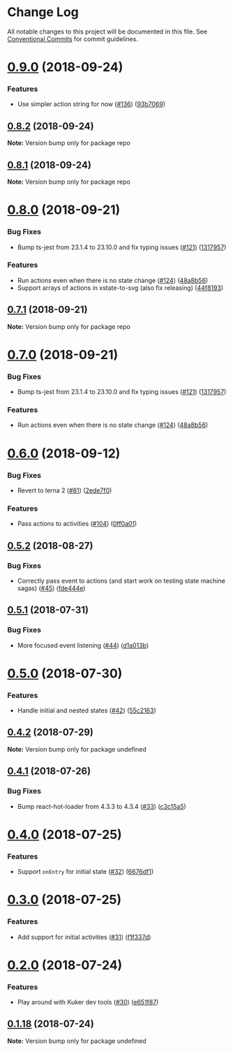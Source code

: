 # Change Log

All notable changes to this project will be documented in this file.
See [Conventional Commits](https://conventionalcommits.org) for commit guidelines.

<a name="0.9.0"></a>
# [0.9.0](https://github.com/karl/redux-saga-state-machine/compare/v0.8.2...v0.9.0) (2018-09-24)


### Features

* Use simpler action string for now ([#136](https://github.com/karl/redux-saga-state-machine/issues/136)) ([93b7069](https://github.com/karl/redux-saga-state-machine/commit/93b7069))





<a name="0.8.2"></a>
## [0.8.2](https://github.com/karl/redux-saga-state-machine/compare/v0.8.1...v0.8.2) (2018-09-24)

**Note:** Version bump only for package repo





<a name="0.8.1"></a>
## [0.8.1](https://github.com/karl/redux-saga-state-machine/compare/v0.8.0...v0.8.1) (2018-09-24)

**Note:** Version bump only for package repo





<a name="0.8.0"></a>
# [0.8.0](https://github.com/karl/redux-saga-state-machine/compare/v0.6.0...v0.8.0) (2018-09-21)


### Bug Fixes

* Bump ts-jest from 23.1.4 to 23.10.0 and fix typing issues ([#121](https://github.com/karl/redux-saga-state-machine/issues/121)) ([1317957](https://github.com/karl/redux-saga-state-machine/commit/1317957))


### Features

* Run actions even when there is no state change ([#124](https://github.com/karl/redux-saga-state-machine/issues/124)) ([48a8b56](https://github.com/karl/redux-saga-state-machine/commit/48a8b56))
* Support arrays of actions in xstate-to-svg (also fix releasing) ([44f8193](https://github.com/karl/redux-saga-state-machine/commit/44f8193))





<a name="0.7.1"></a>
## [0.7.1](https://github.com/karl/redux-saga-state-machine/compare/v0.7.0...v0.7.1) (2018-09-21)

**Note:** Version bump only for package repo





<a name="0.7.0"></a>
# [0.7.0](https://github.com/karl/redux-saga-state-machine/compare/v0.6.0...v0.7.0) (2018-09-21)


### Bug Fixes

* Bump ts-jest from 23.1.4 to 23.10.0 and fix typing issues ([#121](https://github.com/karl/redux-saga-state-machine/issues/121)) ([1317957](https://github.com/karl/redux-saga-state-machine/commit/1317957))


### Features

* Run actions even when there is no state change ([#124](https://github.com/karl/redux-saga-state-machine/issues/124)) ([48a8b56](https://github.com/karl/redux-saga-state-machine/commit/48a8b56))





<a name="0.6.0"></a>
# [0.6.0](https://github.com/karl/redux-saga-state-machine/compare/v0.5.2...v0.6.0) (2018-09-12)


### Bug Fixes

* Revert to lerna 2 ([#81](https://github.com/karl/redux-saga-state-machine/issues/81)) ([2ede7f0](https://github.com/karl/redux-saga-state-machine/commit/2ede7f0))


### Features

* Pass actions to activities ([#104](https://github.com/karl/redux-saga-state-machine/issues/104)) ([0ff0a01](https://github.com/karl/redux-saga-state-machine/commit/0ff0a01))




<a name="0.5.2"></a>
## [0.5.2](https://github.com/karl/redux-saga-state-machine/compare/v0.5.1...v0.5.2) (2018-08-27)


### Bug Fixes

* Correctly pass event to actions (and start work on testing state machine sagas) ([#45](https://github.com/karl/redux-saga-state-machine/issues/45)) ([fde444e](https://github.com/karl/redux-saga-state-machine/commit/fde444e))





<a name="0.5.1"></a>
## [0.5.1](https://github.com/karl/redux-saga-state-machine/compare/v0.5.0...v0.5.1) (2018-07-31)


### Bug Fixes

* More focused event listening ([#44](https://github.com/karl/redux-saga-state-machine/issues/44)) ([d1a013b](https://github.com/karl/redux-saga-state-machine/commit/d1a013b))




<a name="0.5.0"></a>
# [0.5.0](https://github.com/karl/redux-saga-state-machine/compare/v0.4.2...v0.5.0) (2018-07-30)


### Features

* Handle initial and nested states ([#42](https://github.com/karl/redux-saga-state-machine/issues/42)) ([55c2163](https://github.com/karl/redux-saga-state-machine/commit/55c2163))




<a name="0.4.2"></a>
## [0.4.2](https://github.com/karl/redux-saga-state-machine/compare/v0.4.1...v0.4.2) (2018-07-29)




**Note:** Version bump only for package undefined

<a name="0.4.1"></a>
## [0.4.1](https://github.com/karl/redux-saga-state-machine/compare/v0.4.0...v0.4.1) (2018-07-26)


### Bug Fixes

* Bump react-hot-loader from 4.3.3 to 4.3.4 ([#33](https://github.com/karl/redux-saga-state-machine/issues/33)) ([c3c15a5](https://github.com/karl/redux-saga-state-machine/commit/c3c15a5))




<a name="0.4.0"></a>
# [0.4.0](https://github.com/karl/redux-saga-state-machine/compare/v0.3.0...v0.4.0) (2018-07-25)


### Features

* Support `onEntry` for initial state ([#32](https://github.com/karl/redux-saga-state-machine/issues/32)) ([6676df1](https://github.com/karl/redux-saga-state-machine/commit/6676df1))




<a name="0.3.0"></a>
# [0.3.0](https://github.com/karl/redux-saga-state-machine/compare/v0.2.0...v0.3.0) (2018-07-25)


### Features

* Add support for initial activities ([#31](https://github.com/karl/redux-saga-state-machine/issues/31)) ([f1f337d](https://github.com/karl/redux-saga-state-machine/commit/f1f337d))




<a name="0.2.0"></a>
# [0.2.0](https://github.com/karl/redux-saga-state-machine/compare/v0.1.18...v0.2.0) (2018-07-24)


### Features

* Play around with Kuker dev tools ([#30](https://github.com/karl/redux-saga-state-machine/issues/30)) ([e651f87](https://github.com/karl/redux-saga-state-machine/commit/e651f87))




<a name="0.1.18"></a>
## [0.1.18](https://github.com/karl/redux-saga-state-machine/compare/v0.1.17...v0.1.18) (2018-07-24)




**Note:** Version bump only for package undefined
